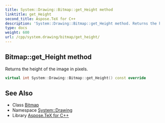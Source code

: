 ```yaml
---
title: System::Drawing::Bitmap::get_Height method
linktitle: get_Height
second_title: Aspose.TeX for C++
description: 'System::Drawing::Bitmap::get_Height method. Returns the height of the image in pixels in C++.'
type: docs
weight: 600
url: /cpp/system.drawing/bitmap/get_height/
---
```

## Bitmap::get_Height method


Returns the height of the image in pixels.

```cpp
virtual int System::Drawing::Bitmap::get_Height() const override
```

## See Also

* Class [Bitmap](../)
* Namespace [System::Drawing](../../)
* Library [Aspose.TeX for C++](../../../)
